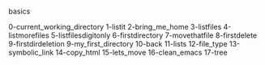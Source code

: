 # 
basics

0-current_working_directory
1-listit
2-bring_me_home
3-listfiles
4-listmorefiles
5-listfilesdigitonly
6-firstdirectory
7-movethatfile
8-firstdelete
9-firstdirdeletion
9-my_first_directory
10-back
11-lists
12-file_type
13-symbolic_link
14-copy_html
15-lets_move
16-clean_emacs
17-tree
